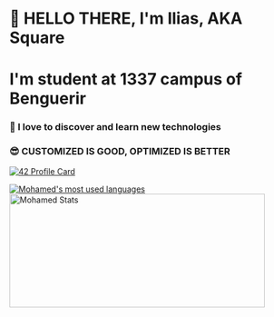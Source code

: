 # 👋 HELLO THERE, I'm Ilias, AKA Square
# I'm student at 1337 campus of Benguerir

### 🔭 I love to discover and learn new technologies
### 😎 CUSTOMIZED IS GOOD, OPTIMIZED IS BETTER

[![42 Profile Card](https://1337-readme.vercel.app/api/profile?cursus=42cursus&dark=true&login=ielbadao)](https://www.1337.ma/en)

<a href="https://github.com/iliaselbadaoui/">
  <img align="center" src="https://github-readme-stats.vercel.app/api/top-langs/?username=iliaselbadaoui&layout=compact&theme=synthwave" alt="Mohamed's most used languages" />
</a>
<a href="https://github.com/iliaselbadaoui/">
  <img align="center" height=200 width=450 src="https://github-readme-stats.vercel.app/api?username=iliaselbadaoui&show_icons=true&theme=synthwave&count_private=true&include_all_commits=true&hide=stars" alt="Mohamed Stats" />
</a>
